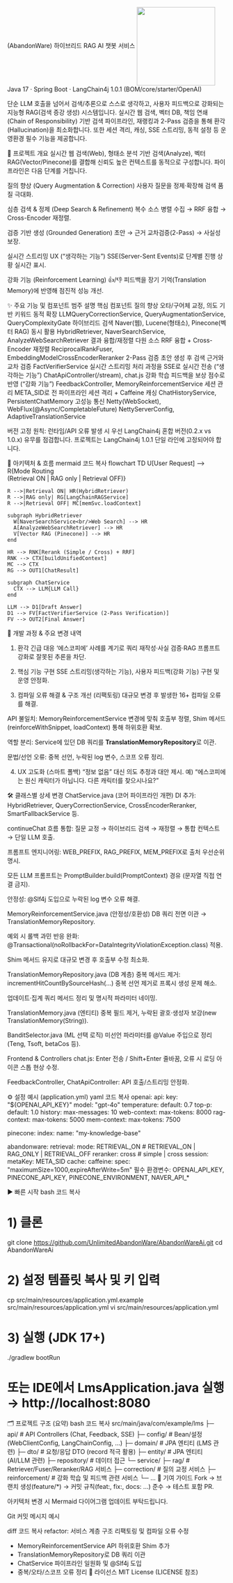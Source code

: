 (AbandonWare) 하이브리드 RAG AI 챗봇 서비스
<a href="https://github.com/anuraghazra/github-readme-stats"> <img height="180" align="center" src="https://github-readme-stats.vercel.app/api?username=UnlimitedAbandonWare" /> </a>
Java 17 · Spring Boot · LangChain4j 1.0.1 (BOM/core/starter/OpenAI)

단순 LLM 호출을 넘어서 검색/추론으로 스스로 생각하고, 사용자 피드백으로 강화되는 지능형 RAG(검색 증강 생성) 시스템입니다. 실시간 웹 검색, 벡터 DB, 책임 연쇄(Chain of Responsibility) 기반 검색 파이프라인, 재랭킹과 2-Pass 검증을 통해 환각(Hallucination)을 최소화합니다. 또한 세션 격리, 캐싱, SSE 스트리밍, 동적 설정 등 운영환경 필수 기능을 제공합니다.

📑 프로젝트 개요
실시간 웹 검색(Web), 형태소 분석 기반 검색(Analyze), 벡터 RAG(Vector/Pinecone)를 결합해 신뢰도 높은 컨텍스트를 동적으로 구성합니다. 파이프라인은 다음 단계를 거칩니다.

질의 향상 (Query Augmentation & Correction)
사용자 질문을 정제·확장해 검색 품질 극대화.

심층 검색 & 정제 (Deep Search & Refinement)
복수 소스 병렬 수집 → RRF 융합 → Cross-Encoder 재정렬.

검증 기반 생성 (Grounded Generation)
초안 → 근거 교차검증(2-Pass) → 사실성 보장.

실시간 스트리밍 UX (“생각하는 기능”)
SSE(Server-Sent Events)로 단계별 진행 상황 실시간 표시.

강화 기능 (Reinforcement Learning)
👍/👎 피드백을 장기 기억(Translation Memory)에 반영해 점진적 성능 개선.

✨ 주요 기능 및 컴포넌트
범주	설명	핵심 컴포넌트
질의 향상	오타/구어체 교정, 의도 기반 키워드 동적 확장	LLMQueryCorrectionService, QueryAugmentationService, QueryComplexityGate
하이브리드 검색	Naver(웹), Lucene(형태소), Pinecone(벡터 RAG) 동시 활용	HybridRetriever, NaverSearchService, AnalyzeWebSearchRetriever
결과 융합/재정렬	다원 소스 RRF 융합 + Cross-Encoder 재정렬	ReciprocalRankFuser, EmbeddingModelCrossEncoderReranker
2-Pass 검증	초안 생성 후 검색 근거와 교차 검증	FactVerifierService
실시간 스트리밍	처리 과정을 SSE로 실시간 전송 (“생각하는 기능”)	ChatApiController(/stream), chat.js
강화 학습	피드백을 보상 점수로 반영 (“강화 기능”)	FeedbackController, MemoryReinforcementService
세션 관리	META_SID로 전 파이프라인 세션 격리 + Caffeine 캐싱	ChatHistoryService, PersistentChatMemory
고성능 통신	Netty(WebSocket), WebFlux(@Async/CompletableFuture)	NettyServerConfig, AdaptiveTranslationService

버전 고정 원칙: 런타임/API 오류 발생 시 우선 LangChain4j 혼합 버전(0.2.x vs 1.0.x) 유무를 점검합니다. 프로젝트는 LangChain4j 1.0.1 단일 라인에 고정되어야 합니다.

🧠 아키텍처 & 흐름
mermaid
코드 복사
flowchart TD
    U[User Request] --> R{Mode Routing<br/>(Retrieval ON | RAG only | Retrieval OFF)}

    R -->|Retrieval ON| HR(HybridRetriever)
    R -->|RAG only| RG[LangChainRAGService]
    R -->|Retrieval OFF| MC[memSvc.loadContext]

    subgraph HybridRetriever
      W[NaverSearchService<br/>Web Search] --> HR
      A[AnalyzeWebSearchRetriever] --> HR
      V[Vector RAG (Pinecone)] --> HR
    end

    HR --> RNK[Rerank (Simple / Cross) + RRF]
    RNK --> CTX[buildUnifiedContext]
    MC --> CTX
    RG --> OUT1[ChatResult]

    subgraph ChatService
      CTX --> LLM{LLM Call}
    end

    LLM --> D1[Draft Answer]
    D1 --> FV[FactVerifierService (2-Pass Verification)]
    FV --> OUT2[Final Answer]
🚀 개발 과정 & 주요 변경 내역
1) 환각 긴급 대응
‘에스코피에’ 사례를 계기로 쿼리 재작성·사실 검증·RAG 프롬프트 강화로 잘못된 추론을 차단.

2) 핵심 기능 구현
SSE 스트리밍(생각하는 기능), 사용자 피드백(강화 기능) 구현 및 운영 안정화.

3) 컴파일 오류 해결 & 구조 개선 (리팩토링)
대규모 변경 후 발생한 16+ 컴파일 오류를 해결.

API 불일치: MemoryReinforcementService 변경에 맞춰 호출부 정렬, Shim 메서드(reinforceWithSnippet, loadContext) 통해 하위호환 확보.

역할 분리: Service에 있던 DB 쿼리를 **TranslationMemoryRepository**로 이관.

문법/선언 오류: 중복 선언, 누락된 log 변수, 스코프 오류 정리.

4) UX 고도화 (스마트 폴백)
“정보 없음” 대신 의도 추정과 대안 제시.
예) “에스코피에는 원신 캐릭터가 아닙니다. 다른 캐릭터를 찾으시나요?”

🛠 클래스별 상세 변경
ChatService.java (코어 파이프라인 개편)
DI 추가: HybridRetriever, QueryCorrectionService, CrossEncoderReranker, SmartFallbackService 등.

continueChat 흐름 통합: 질문 교정 → 하이브리드 검색 → 재정렬 → 통합 컨텍스트 → 단일 LLM 호출.

프롬프트 엔지니어링: WEB_PREFIX, RAG_PREFIX, MEM_PREFIX로 출처 우선순위 명시.

모든 LLM 프롬프트는 PromptBuilder.build(PromptContext) 경유 (문자열 직접 연결 금지).

안정성: @Slf4j 도입으로 누락된 log 변수 오류 해결.

MemoryReinforcementService.java (안정성/호환성)
DB 쿼리 전면 이관 → TranslationMemoryRepository.

예외 시 롤백 과민 반응 완화: @Transactional(noRollbackFor=DataIntegrityViolationException.class) 적용.

Shim 메서드 유지로 대규모 변경 후 호출부 수정 최소화.

TranslationMemoryRepository.java (DB 계층)
중복 메서드 제거: incrementHitCountBySourceHash(...) 중복 선언 제거로 프록시 생성 문제 해소.

업데이트·집계 쿼리 메서드 정리 및 명시적 파라미터 네이밍.

TranslationMemory.java (엔티티)
중복 필드 제거, 누락된 괄호·생성자 보강(new TranslationMemory(String)).

BanditSelector.java (ML 선택 로직)
미선언 파라미터를 @Value 주입으로 정리(Teng, Tsoft, betaCos 등).

Frontend & Controllers
chat.js: Enter 전송 / Shift+Enter 줄바꿈, 오류 시 로딩 아이콘 스톱 현상 수정.

FeedbackController, ChatApiController: API 호출/스트리밍 안정화.

⚙️ 설정 예시 (application.yml)
yaml
코드 복사
openai:
  api:
    key: "${OPENAI_API_KEY}"
    model: "gpt-4o"
  temperature:
    default: 0.7
  top-p:
    default: 1.0
  history:
    max-messages: 10
  web-context:
    max-tokens: 8000
  rag-context:
    max-tokens: 5000
  mem-context:
    max-tokens: 7500

pinecone:
  index:
    name: "my-knowledge-base"

abandonware:
  retrieval:
    mode: RETRIEVAL_ON      # RETRIEVAL_ON | RAG_ONLY | RETRIEVAL_OFF
    reranker: cross         # simple | cross
  session:
    metaKey: META_SID
  cache:
    caffeine:
      spec: "maximumSize=1000,expireAfterWrite=5m"
필수 환경변수: OPENAI_API_KEY, PINECONE_API_KEY, PINECONE_ENVIRONMENT, NAVER_API_*

▶️ 빠른 시작
bash
코드 복사
# 1) 클론
git clone https://github.com/UnlimitedAbandonWare/AbandonWareAi.git
cd AbandonWareAi

# 2) 설정 템플릿 복사 및 키 입력
cp src/main/resources/application.yml.example src/main/resources/application.yml
vi src/main/resources/application.yml

# 3) 실행 (JDK 17+)
./gradlew bootRun
# 또는 IDE에서 LmsApplication.java 실행 → http://localhost:8080
🗂️ 프로젝트 구조 (요약)
bash
코드 복사
src/main/java/com/example/lms
├─ api/              # API Controllers (Chat, Feedback, SSE)
├─ config/           # Bean/설정 (WebClientConfig, LangChainConfig, …)
├─ domain/           # JPA 엔티티 (LMS 관련)
├─ dto/              # 요청/응답 DTO (record 적극 활용)
├─ entity/           # JPA 엔티티 (AI/LLM 관련)
├─ repository/       # 데이터 접근
└─ service/
   ├─ rag/            # Retriever/Fuser/Reranker/RAG 서비스
   ├─ correction/     # 질의 교정 서비스
   ├─ reinforcement/  # 강화 학습 및 피드백 관련 서비스
   └─ ...
🤝 기여 가이드
Fork → 브랜치 생성(feature/*) → 커밋 규칙(feat:, fix:, docs: …) 준수 → 테스트 포함 PR.

아키텍처 변경 시 Mermaid 다이어그램 업데이트 부탁드립니다.

Git 커밋 메시지 예시

diff
코드 복사
refactor: 서비스 계층 구조 리팩토링 및 컴파일 오류 수정

- MemoryReinforcementService API 하위호환 Shim 추가
- TranslationMemoryRepository로 DB 쿼리 이관
- ChatService 파이프라인 일원화 및 @Slf4j 도입
- 중복/오타/스코프 오류 정리
📄 라이선스
MIT License (LICENSE 참조)
